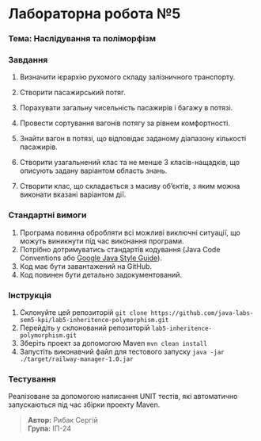 # Лабораторна робота №5

### Тема: Наслідування та поліморфізм

### Завдання

1. Визначити ієрархію рухомого складу залізничного транспорту.
2. Створити пасажирський потяг.
3. Порахувати загальну чисельність пасажирів і багажу в потязі.
4. Провести сортування вагонів потягу за рівнем комфортності.
5. Знайти вагон в потязі, що відповідає заданому діапазону кількості пасажирів.

6. Створити узагальнений клас та не менше 3 класів-нащадків, що описують задану варіантом область знань.
7. Створити клас, що складається з масиву об’єктів, з яким можна виконати вказані варіантом дії.

### Стандартні вимоги
1. Програма повинна обробляти всі можливі виключні ситуації, що можуть виникнути під час виконання програми.
2. Потрібно дотримуватись стандартів кодування (Java Code Conventions або [Google Java Style Guide](https://google.github.io/styleguide/javaguide.html)).
3. Код має бути завантажений на GitHub.
4. Код повинен бути детально задокументований.

### Інструкція
1. Склонуйте цей репозиторій `git clone https://github.com/java-labs-sem5-kpi/lab5-inheritence-polymorphism.git`
2. Перейдіть у склонований репозиторій `lab5-inheritence-polymorphism.git`
3. Зберіть проект за допомогою Maven `mvn clean install`
4. Запустіть виконавчий файл для тестового запуску `java -jar ./target/railway-manager-1.0.jar`

### Тестування
Реалізоване за допомогою написання UNIT тестів, які автоматично запускаються під час збірки проекту Maven.

> **Автор:** Рибак Сергій  
> **Група:** ІП-24